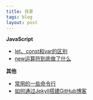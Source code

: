 ```yaml
---
title: 目录
tags: blog
layout: post
---
```


**JavaScript**
- [let、const和var的区别](https://moxiaodegu.github.io/2021/01/let-var/)
- [new运算符到底做了什么](https://moxiaodegu.github.io/2020/12/new/)

**其他**
- [常用的一些命令行](https://moxiaodegu.github.io/2020/03/tools-commoncmd/)
- [如何通过Jekyll搭建GitHub博客](https://moxiaodegu.github.io/2020/11/build-blog/)